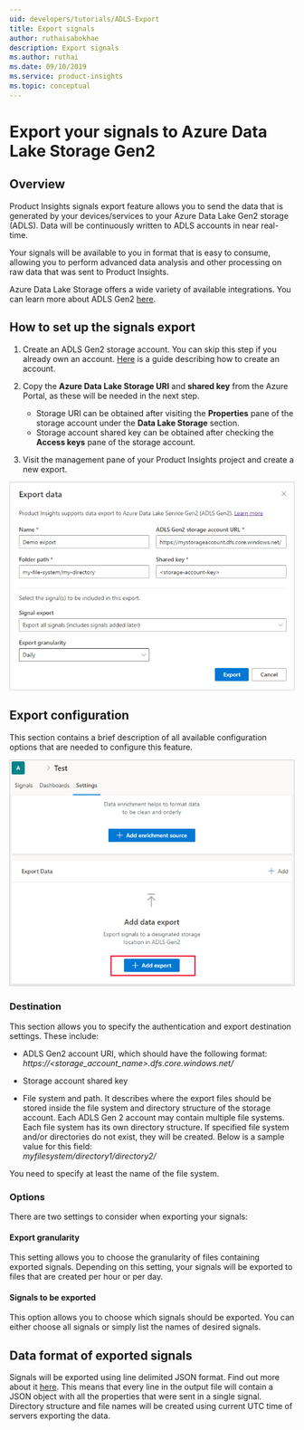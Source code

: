 ```yaml
---
uid: developers/tutorials/ADLS-Export
title: Export signals
author: ruthaisabokhae
description: Export signals
ms.author: ruthai
ms.date: 09/10/2019
ms.service: product-insights
ms.topic: conceptual
---
```


# Export your signals to Azure Data Lake Storage Gen2

## Overview
Product Insights signals export feature allows you to send the data that is generated by your devices/services to your Azure Data Lake Gen2 storage (ADLS). Data will be continuously written to ADLS accounts in near real-time.

Your signals will be available to you in format that is easy to consume, allowing you to perform advanced data analysis and other processing on raw data that was sent to Product Insights.

Azure Data Lake Storage offers a wide variety of available integrations. You can learn more about ADLS Gen2 [here](https://docs.microsoft.com/azure/storage/blobs/data-lake-storage-introduction).

## How to set up the signals export  

1. Create an ADLS Gen2 storage account. You can skip this step if you already own an account. [Here](https://docs.microsoft.com/azure/storage/blobs/data-lake-storage-quickstart-create-account) is a guide describing how to create an account.

2. Copy the **Azure Data Lake Storage URI** and **shared key** from the Azure Portal, as these will be needed in the next step.
    * Storage URI can be obtained after visiting the **Properties** pane of the storage account under the **Data Lake Storage** section.  
    * Storage account shared key can be obtained after checking the **Access keys** pane of the storage account.

3. Visit the management pane of your Product Insights project and create a new export.

![Export creation](media/export_creation.png "Export creation")



## Export configuration  
This section contains a brief description of all available configuration options that are needed to configure this feature.

![Export settings](media/export_settings.png "Export settings")




### Destination  
This section allows you to specify the authentication and export destination settings. These include:  

* ADLS Gen2 account URI, which should have the following format:
*https://<storage_account_name>.dfs.core.windows.net/*

* Storage account shared key

* File system and path. It describes where the export files should be stored inside the file system and directory structure of the storage account. Each ADLS Gen 2 account may contain multiple file systems. Each file system has its own directory structure. If specified file system and/or directories do not exist, they will be created. Below is a sample value for this field:  
*myfilesystem/directory1/directory2/*  

You need to specify at least the name of the file system.

### Options  
There are two settings to consider when exporting your signals:

#### Export granularity
This setting allows you to choose the granularity of files containing exported signals. Depending on this setting, your signals will be exported to files that are created per hour or per day.

#### Signals to be exported
This option allows you to choose which signals should be exported. You can either choose all signals or simply list the names of desired signals.


## Data format of exported signals
Signals will be exported using line delimited JSON format. Find out more about it [here](https://en.wikipedia.org/wiki/JSON_streaming#Line-delimited_JSON). This means that every line in the output file will contain a JSON object with all the properties that were sent in a single signal. Directory structure and file names will be created using current UTC time of servers exporting the data.
